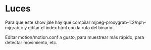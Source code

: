 Luces
=====

Para que este show jale hay que compilar mjpeg-proxygrab-1.2/nph-mjgrab.c y editar el index.html con la ruta del binario.

Editar motion/motion.conf a gusto, para muestrear más rápido, para detectar movimiento, etc.
